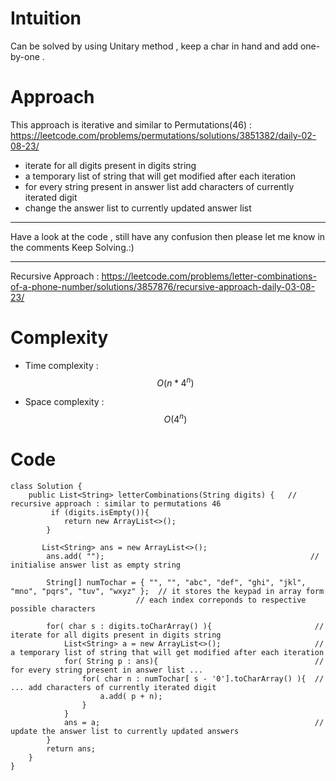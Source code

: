 # Intuition
<!-- Describe your first thoughts on how to solve this problem. -->
Can be solved by using Unitary method , keep a char in hand and add one-by-one . 

# Approach
<!-- Describe your approach to solving the problem. -->
This approach is iterative and similar to Permutations(46) : https://leetcode.com/problems/permutations/solutions/3851382/daily-02-08-23/

- iterate for all digits present in digits string
- a temporary list of string that will get modified after each iteration 
- for every string present in answer list add characters of currently iterated digit      
- change the answer list to currently updated answer list
---
Have a look at the code , still have any confusion then please let me know in the comments
Keep Solving.:)

---
Recursive Approach : https://leetcode.com/problems/letter-combinations-of-a-phone-number/solutions/3857876/recursive-approach-daily-03-08-23/

# Complexity
- Time complexity : $$O(n*4^n)$$
<!-- Add your time complexity here, e.g. $$O(n)$$ -->

- Space complexity : $$O(4^n)$$
<!-- Add your space complexity here, e.g. $$O(n)$$ -->

# Code
```
class Solution {
    public List<String> letterCombinations(String digits) {   // recursive approach : similar to permutations 46
         if (digits.isEmpty()){
            return new ArrayList<>();
        }
      
       List<String> ans = new ArrayList<>();
        ans.add( "");                                              // initialise answer list as empty string

        String[] numTochar = { "", "", "abc", "def", "ghi", "jkl", "mno", "pqrs", "tuv", "wxyz" };  // it stores the keypad in array form
                            // each index correponds to respective possible characters

        for( char s : digits.toCharArray() ){                       // iterate for all digits present in digits string
            List<String> a = new ArrayList<>();                     // a temporary list of string that will get modified after each iteration 
            for( String p : ans){                                   // for every string present in answer list ...
                for( char n : numTochar[ s - '0'].toCharArray() ){  // ... add characters of currently iterated digit
                    a.add( p + n);
                }
            }
            ans = a;                                                // update the answer list to currently updated answers
        }
        return ans;
    }
}
```